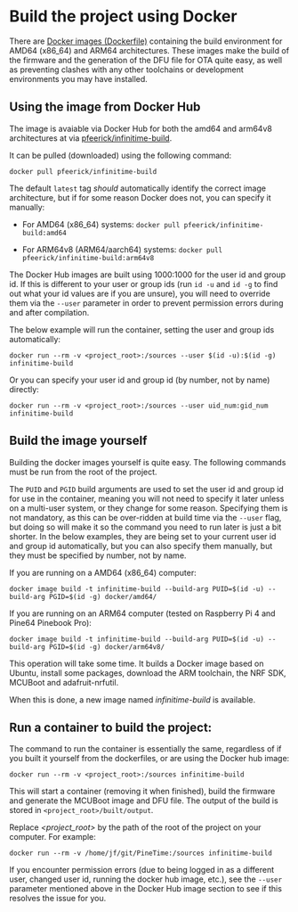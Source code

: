 # Build the project using Docker
There are [Docker images (Dockerfile)](../docker) containing the build environment for AMD64 (x86_64) and ARM64 architectures. These images make the build of the firmware and the generation of the DFU file for OTA quite easy, as well as preventing clashes with any other toolchains or development environments you may have installed.

## Using the image from Docker Hub

The image is avaiable via Docker Hub for both the amd64 and arm64v8 architectures at via [pfeerick/infinitime-build](https://hub.docker.com/repository/docker/pfeerick/infinitime-build). 

It can be pulled (downloaded) using the following command:

```
docker pull pfeerick/infinitime-build
```

The default `latest` tag *should* automatically identify the correct image architecture, but if for some reason Docker does not, you can specify it manually:

* For AMD64 (x86_64) systems: `docker pull pfeerick/infinitime-build:amd64`

* For ARM64v8 (ARM64/aarch64) systems: `docker pull pfeerick/infinitime-build:arm64v8`

The Docker Hub images are built using 1000:1000 for the user id and group id. If this is different to your user or group ids (run `id -u` and `id -g` to find out what your id values are if you are unsure), you will need to override them via the `--user` parameter in order to prevent permission errors during and after compilation.

The below example will run the container, setting the user and group ids automatically:

```
docker run --rm -v <project_root>:/sources --user $(id -u):$(id -g) infinitime-build
```

Or you can specify your user id and group id (by number, not by name) directly:

```
docker run --rm -v <project_root>:/sources --user uid_num:gid_num infinitime-build
```

## Build the image yourself
Building the docker images yourself is quite easy. The following commands must be run from the root of the project.

The `PUID` and `PGID` build arguments are used to set the user id and group id for use in the container, meaning you will not need to specify it later unless on a multi-user system, or they change for some reason. Specifying them is not mandatory, as this can be over-ridden at build time via the `--user` flag, but doing so will make it so the command you need to run later is just a bit shorter. In the below examples, they are being set to your current user id and group id automatically, but you can also specify them manually, but they must be specified by number, not by name.

If you are running on a AMD64 (x86_64) computer: 
```
docker image build -t infinitime-build --build-arg PUID=$(id -u) --build-arg PGID=$(id -g) docker/amd64/
```

If you are running on an ARM64 computer (tested on Raspberry Pi 4 and Pine64 Pinebook Pro):
```
docker image build -t infinitime-build --build-arg PUID=$(id -u) --build-arg PGID=$(id -g) docker/arm64v8/
```

This operation will take some time. It builds a Docker image based on Ubuntu, install some packages, download the ARM toolchain, the NRF SDK, MCUBoot and adafruit-nrfutil.

When this is done, a new image named *infinitime-build* is available.

## Run a container to build the project:

The command to run the container is essentially the same, regardless of if you built it yourself from the dockerfiles, or are using the Docker hub image:

```
docker run --rm -v <project_root>:/sources infinitime-build
```

This will start a container (removing it when finished), build the firmware and generate the MCUBoot image and DFU file. The output of the build is stored in `<project_root>/built/output`.

Replace *<project_root>* by the path of the root of the project on your computer. For example:

```
docker run --rm -v /home/jf/git/PineTime:/sources infinitime-build
```

If you encounter permission errors (due to being logged in as a different user, changed user id, running the docker hub image, etc.), see the `--user` parameter mentioned above in the Docker Hub image section to see if this resolves the issue for you.
